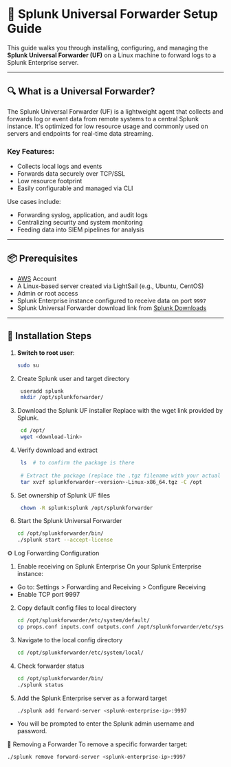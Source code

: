# 🚀 Splunk Universal Forwarder Setup Guide

This guide walks you through installing, configuring, and managing the **Splunk Universal Forwarder (UF)** on a Linux machine to forward logs to a Splunk Enterprise server.

---

## 🔍 What is a Universal Forwarder?

The Splunk Universal Forwarder (UF) is a lightweight agent that collects and forwards log or event data from remote systems to a central Splunk instance. It's optimized for low resource usage and commonly used on servers and endpoints for real-time data streaming.

### Key Features:
- Collects local logs and events
- Forwards data securely over TCP/SSL
- Low resource footprint
- Easily configurable and managed via CLI

Use cases include:
- Forwarding syslog, application, and audit logs
- Centralizing security and system monitoring
- Feeding data into SIEM pipelines for analysis

---

## 📦 Prerequisites

- [AWS](https://aws.amazon.com/) Account
- A Linux-based server created via LightSail (e.g., Ubuntu, CentOS)
- Admin or root access
- Splunk Enterprise instance configured to receive data on port `9997`
- Splunk Universal Forwarder download link from [Splunk Downloads](https://www.splunk.com/en_us/download/universal-forwarder.html)

---

## 🔧 Installation Steps

1. **Switch to root user**:
   ```bash
   sudo su

2. Create Splunk user and target directory
   ```bash
    useradd splunk
    mkdir /opt/splunkforwarder/

3. Download the Splunk UF installer
Replace <download-link> with the wget link provided by Splunk.
   ```bash
    cd /opt/
    wget <download-link>

4. Verify download and extract
   ```bash
    ls  # to confirm the package is there
    
    # Extract the package (replace the .tgz filename with your actual file)
    tar xvzf splunkforwarder-<version>-Linux-x86_64.tgz -C /opt


5. Set ownership of Splunk UF files
   ```bash
    chown -R splunk:splunk /opt/splunkforwarder

6. Start the Splunk Universal Forwarder
   ```bash
   cd /opt/splunkforwarder/bin/
   ./splunk start --accept-license


⚙️ Log Forwarding Configuration

1. Enable receiving on Splunk Enterprise
On your Splunk Enterprise instance:
 - Go to: Settings > Forwarding and Receiving > Configure Receiving
 - Enable TCP port 9997

2. Copy default config files to local directory
   ```bash
   cd /opt/splunkforwarder/etc/system/default/
   cp props.conf inputs.conf outputs.conf /opt/splunkforwarder/etc/system/local/

3. Navigate to the local config directory
   ```bash
   cd /opt/splunkforwarder/etc/system/local/

4. Check forwarder status
   ```bash
   cd /opt/splunkforwarder/bin/
   ./splunk status

5. Add the Splunk Enterprise server as a forward target
   ```bash
   ./splunk add forward-server <splunk-enterprise-ip>:9997
  - You will be prompted to enter the Splunk admin username and password.

🧹 Removing a Forwarder
To remove a specific forwarder target:
   ```bash
   ./splunk remove forward-server <splunk-enterprise-ip>:9997  
